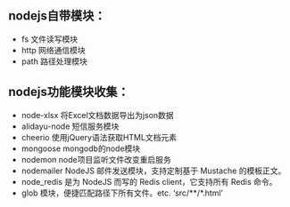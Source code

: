 ## nodejs自带模块：
- fs 文件读写模块
- http 网络通信模块
- path 路径处理模块
## nodejs功能模块收集：
- node-xlsx 将Excel文档数据导出为json数据
- alidayu-node 短信服务模块
- cheerio 使用jQuery语法获取HTML文档元素
- mongoose mongodb的node模块
- nodemon node项目监听文件改变重启服务
- nodemailer NodeJS 邮件发送模块，支持定制基于 Mustache 的模板正文。
- node_redis 是为 NodeJS 而写的 Redis client，它支持所有 Redis 命令。
- glob 模块，便捷匹配路径下所有文件。etc. ‘src/**/*.html’

